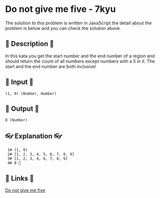 # Do not give me five - 7kyu

The solution to this problem is written in JavaScript the detail about the problem is below and you can check the solution above.

## 💬 Description 💬

In this kata you get the start number and the end number of a region and should return the count of all numbers except numbers with a 5 in it. The start and the end number are both inclusive!

## 🥚 Input 🥚

```
(1, 9) (Number, Number)
```

## 🐣 Output 🐣

```
8 (Number)
```

## 👓 Explanation 👓

```
 1# (1, 9)
 2# [1, 2, 3, 4, 5, 6, 7, 8, 9]
 3# [1, 2, 3, 4, 6, 7, 8, 9]
 4# 8 🎉
```

## 🔗 Links 🔗

[Do not give me five](https://www.codewars.com/kata/5813d19765d81c592200001a)
